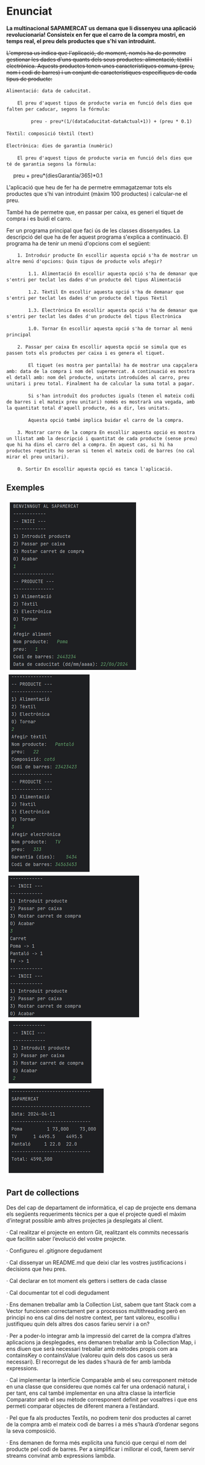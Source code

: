 # Enunciat
**La multinacional SAPAMERCAT us demana que li dissenyeu una aplicació revolucionaria! Consisteix en fer que el carro de la compra mostri, en temps real, el preu dels productes que s'hi van introduint.**

~~L'empresa us indica que l'aplicació, de moment, només ha de permetre gestionar les dades d'uns quants dels seus productes: alimentació, tèxtil i electrònica. Aquests productes tenen unes característiques comuns (preu, nom i codi de barres) i un conjunt de característiques específiques de cada tipus de producte:~~

    Alimentació: data de caducitat.

        El preu d'aquest tipus de producte varia en funció dels dies que falten per caducar, segons la fórmula:

             preu - preu*(1/(dataCaducitat-dataActual+1)) + (preu * 0.1)

    Tèxtil: composició tèxtil (text)

    Electrònica: dies de garantia (numèric)

        El preu d'aquest tipus de producte varia en funció dels dies que té de garantia segons la fórmula:

         preu + preu*(diesGarantia/365)*0.1

L'aplicació que heu de fer ha de permetre emmagatzemar tots els productes que s'hi van introduint (màxim 100 productes) i calcular-ne el preu. 

També ha de permetre que, en passar per caixa, es generi el tiquet de compra i es buidi el carro.

Fer un programa principal que faci ús de les classes dissenyades. La descripció del que ha de fer aquest programa s'explica a continuació. El programa ha de tenir un menú d'opcions com el següent:

        1. Introduir producte En escollir aquesta opció s'ha de mostrar un altre menú d'opcions: Quin tipus de producte vols afegir?

            1.1. Alimentació En escollir aquesta opció s'ha de demanar que s'entri per teclat les dades d'un producte del tipus Alimentació

            1.2. Tèxtil En escollir aquesta opció s'ha de demanar que s'entri per teclat les dades d'un producte del tipus Tèxtil

            1.3. Electrònica En escollir aquesta opció s'ha de demanar que s'entri per teclat les dades d'un producte del tipus Electrònica

            1.0. Tornar En escollir aquesta opció s'ha de tornar al menú principal

        2. Passar per caixa En escollir aquesta opció se simula que es passen tots els productes per caixa i es genera el tiquet.

            El tiquet (es mostra per pantalla) ha de mostrar una capçalera amb: data de la compra i nom del supermercat. A continuació es mostra el detall amb: nom del producte, unitats introduïdes al carro, preu unitari i preu total. Finalment ha de calcular la suma total a pagar.

            Si s'han introduït dos productes iguals (tenen el mateix codi de barres i el mateix preu unitari) només es mostrarà una vegada, amb la quantitat total d'aquell producte, és a dir, les unitats.

            Aquesta opció també implica buidar el carro de la compra.

        3. Mostrar carro de la compra En escollir aquesta opció es mostra un llistat amb la descripció i quantitat de cada producte (sense preu) que hi ha dins el carro del a compra. En aquest cas, si hi ha productes repetits ho seran si tenen el mateix codi de barres (no cal mirar el preu unitari).

        0. Sortir En escollir aquesta opció es tanca l'aplicació.


## Exemples
![Exemple 1](Exemple1.png)
![Exemple 2](Exemple2.png)
![Exemple 3](Exemple3.png)
![Exemple 4](Exemple4.png)

## Part de collections
Des del cap de departament de informàtica, el cap de projecte ens demana els següents requeriments tècnics per a que el projecte quedi el màxim d’integrat possible amb altres projectes ja desplegats al client.

·         Cal realitzar el projecte en entorn Git, realitzant els commits necessaris que facilitin saber l’evolució del vostre projecte.

·         Configureu el .gitignore degudament

·         Cal dissenyar un README.md que deixi clar les vostres justificacions i decisions que heu pres.

·         Cal declarar en tot moment els getters i setters de cada classe

·         Cal documentar tot el codi degudament

·         Ens demanen treballar amb la Collection List, sabem que tant Stack com a Vector funcionen correctament per a processos multithreading però en principi no ens cal dins del nostre context, per tant valoreu, escolliu i justifiqueu quin dels altres dos casos faríeu servir i a on?

·         Per a poder-lo integrar amb la impressió del carret de la compra d’altres aplicacions ja desplegades, ens demanen treballar amb la Collection Map, i ens diuen que serà necessari treballar amb mètodes propis com ara containsKey o containsValue (valoreu quin dels dos casos us serà necessari). El recorregut de les dades s’haurà de fer amb lambda expressions.

·         Cal implementar la interfície Comparable amb el seu corresponent mètode en una classe que considereu que només cal fer una ordenació natural, i per tant, ens cal també implementar en una altra classe la interfície Comparator amb el seu mètode corresponent definit per vosaltres i que ens permeti comparar objectes de diferent manera a l’estàndard.

·         Pel que fa als productes Textils, no podrem tenir dos productes al carret de la compra amb el mateix codi de barres i a més s’haurà d’ordenar segons la seva composició.

·         Ens demanen de forma més explícita una funció que cerqui el nom del producte pel codi de barres. Per a simplificar i millorar el codi, farem servir streams convinat amb expressions lambda. 

